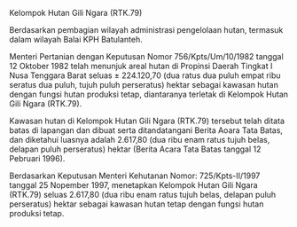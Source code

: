 Kelompok Hutan Gili Ngara (RTK.79)

Berdasarkan pembagian wilayah administrasi pengelolaan hutan, termasuk dalam wilayah Balai KPH Batulanteh.

Menteri Pertanian dengan Keputusan Nomor 756/Kpts/Um/10/1982 tanggal 12 Oktober 1982 telah menunjuk areal hutan di Propinsi Daerah Tingkat I Nusa Tenggara Barat seluas ± 224.120,70 (dua ratus dua puluh empat ribu seratus dua puluh, tujuh puluh perseratus) hektar sebagai kawasan hutan dengan fungsi hutan produksi tetap, diantaranya terletak di Kelompok Hutan Gili Ngara (RTK.79).

Kawasan hutan di Kelompok Hutan Gili Ngara (RTK.79) tersebut telah ditata batas di lapangan dan dibuat serta ditandatangani Berita Aoara Tata Batas, dan diketahui luasnya adalah 2.617,80 (dua ribu enam ratus tujuh belas, delapan puluh perseratus) hektar (Berita Acara Tata Batas tanggal 12 Pebruari 1996).

Berdasarkan Keputusan Menteri Kehutanan Nomor: 725/Kpts-II/1997 tanggal 25 Nopember 1997, menetapkan Kelompok Hutan Gili Ngara (RTK.79) seluas 2.617,80 (dua ribu enam ratus tujuh belas, delapan puluh perseratus) hektar sebagai kawasan hutan tetap dengan fungsi hutan produksi tetap.